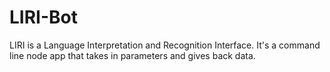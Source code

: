 # LIRI-Bot
LIRI is a Language Interpretation and Recognition Interface. It's a command line node app that takes in parameters and gives back data.
